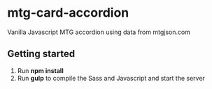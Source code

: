 # mtg-card-accordion
Vanilla Javascript MTG accordion using data from mtgjson.com

## Getting started

1. Run **npm install** 
2. Run **gulp** to compile the Sass and Javascript and start the server
